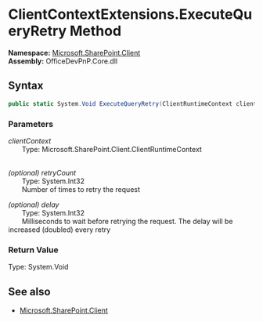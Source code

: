 # ClientContextExtensions.ExecuteQueryRetry Method  
  

**Namespace:** [Microsoft.SharePoint.Client](Microsoft.SharePoint.Client.md)  
**Assembly:** OfficeDevPnP.Core.dll  
## Syntax
```C#
public static System.Void ExecuteQueryRetry(ClientRuntimeContext clientContext, Int32 retryCount, Int32 delay)
```
### Parameters
*clientContext*  
&emsp;&emsp;Type: Microsoft.SharePoint.Client.ClientRuntimeContext  
&emsp;&emsp;  
  
*(optional) retryCount*  
&emsp;&emsp;Type: System.Int32  
&emsp;&emsp;Number of times to retry the request  
  
*(optional) delay*  
&emsp;&emsp;Type: System.Int32  
&emsp;&emsp;Milliseconds to wait before retrying the request. The delay will be increased (doubled) every retry  
  
### Return Value
Type: System.Void  

## See also
- [Microsoft.SharePoint.Client](Microsoft.SharePoint.Client.md)
